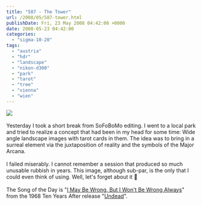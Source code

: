 ```yaml
---
title: "587 - The Tower"
url: /2008/05/587-tower.html
publishDate: Fri, 23 May 2008 04:42:00 +0000
date: 2008-05-23 04:42:00
categories: 
  - "sigma-10-20"
tags: 
  - "austria"
  - "hdr"
  - "landscape"
  - "nikon-d300"
  - "park"
  - "tarot"
  - "tree"
  - "vienna"
  - "wien"
---
```

<a href="https://d25zfm9zpd7gm5.cloudfront.net/1200x1200/2008/20080522_124955_hdr_ps.jpg" target="_blank"><img src="https://d25zfm9zpd7gm5.cloudfront.net/0600x0600/2008/20080522_124955_hdr_ps.jpg"/></a><br/><br/>Yesterday I took a short break from SoFoBoMo editing. I went to a local park and tried to realize a concept that had been in my head for some time: Wide angle landscape images with tarot cards in them. The idea was to bring in a surreal element via the juxtaposition of reality and the symbols of the Major Arcana.<br/><br/>I failed miserably. I cannot remember a session that produced so much unusable rubbish in years. This image, although sub-par, is the only that I could even think of using. Well, let's forget about it 🙂<br/><br/>The Song of the Day is "<a href="http://www.lyricstime.com/ten-years-after-i-may-be-wrong-but-i-won-t-be-wrong-always-lyrics.html" target="_blank">I May Be Wrong, But I Won't Be Wrong Always</a>" from the 1968 Ten Years After release "<a href="http://www.amazon.com/Undead-Ten-Years-After/dp/B0000636NQ" target="_blank">Undead</a>".
